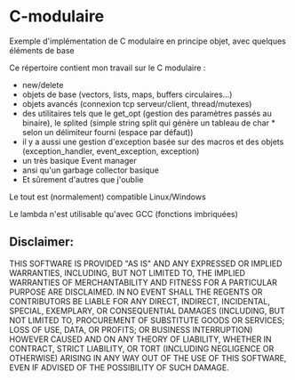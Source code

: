 # C-modulaire
Exemple d'implémentation de C modulaire en principe objet, avec quelques éléments de base


Ce répertoire contient mon travail sur le C modulaire :
* new/delete
* objets de base (vectors, lists, maps, buffers circulaires...)
* objets avancés (connexion tcp serveur/client, thread/mutexes)
* des utilitaires tels que le get_opt (gestion des paramètres passés au binaire), le splited (simple string split qui génère un tableau de char * selon un délimiteur fourni (espace par défaut))
* il y a aussi une gestion d'exception basée sur des macros et des objets (exception_handler, event_exception, exception)
* un très basique Event manager
* ansi qu'un garbage collector basique
* Et sûrement d'autres que j'oublie


Le tout est (normalement) compatible Linux/Windows


Le lambda n'est utilisable qu'avec GCC (fonctions imbriquées)


## Disclaimer:


THIS SOFTWARE IS PROVIDED "AS IS" AND ANY EXPRESSED OR IMPLIED WARRANTIES,
INCLUDING, BUT NOT LIMITED TO, THE IMPLIED WARRANTIES OF MERCHANTABILITY AND
FITNESS FOR A PARTICULAR PURPOSE ARE DISCLAIMED. IN NO EVENT SHALL THE REGENTS
OR CONTRIBUTORS BE LIABLE FOR ANY DIRECT, INDIRECT, INCIDENTAL, SPECIAL,
EXEMPLARY, OR CONSEQUENTIAL DAMAGES (INCLUDING, BUT NOT LIMITED TO,
PROCUREMENT OF SUBSTITUTE GOODS OR SERVICES; LOSS OF USE, DATA, OR PROFITS;
OR BUSINESS INTERRUPTION)
HOWEVER CAUSED AND ON ANY THEORY OF LIABILITY, WHETHER IN CONTRACT, STRICT
LIABILITY, OR TORT (INCLUDING NEGLIGENCE OR OTHERWISE) ARISING IN ANY WAY
OUT OF THE USE OF THIS SOFTWARE, EVEN IF ADVISED OF THE POSSIBILITY OF SUCH DAMAGE.
